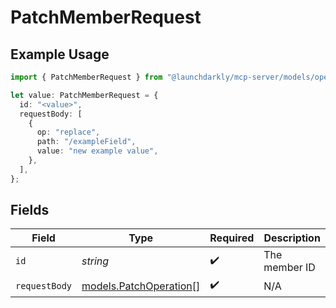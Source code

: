 # PatchMemberRequest

## Example Usage

```typescript
import { PatchMemberRequest } from "@launchdarkly/mcp-server/models/operations";

let value: PatchMemberRequest = {
  id: "<value>",
  requestBody: [
    {
      op: "replace",
      path: "/exampleField",
      value: "new example value",
    },
  ],
};
```

## Fields

| Field                                                     | Type                                                      | Required                                                  | Description                                               |
| --------------------------------------------------------- | --------------------------------------------------------- | --------------------------------------------------------- | --------------------------------------------------------- |
| `id`                                                      | *string*                                                  | :heavy_check_mark:                                        | The member ID                                             |
| `requestBody`                                             | [models.PatchOperation](../../models/patchoperation.md)[] | :heavy_check_mark:                                        | N/A                                                       |